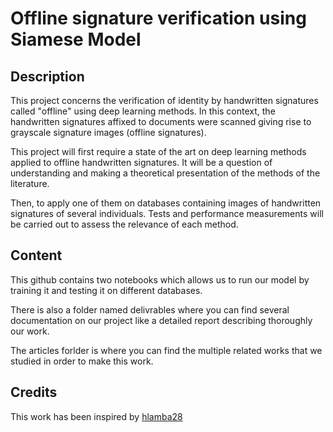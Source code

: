# Offline signature verification using Siamese Model

## Description
This project concerns the verification of identity by handwritten signatures called "offline" using deep learning methods. In this context, the handwritten signatures affixed to documents were scanned giving rise to grayscale signature images (offline signatures).

This project will first require a state of the art on deep learning methods applied to offline handwritten signatures. It will be a question of understanding and making a theoretical presentation of the methods of the literature.

Then, to apply one of them on databases containing images of handwritten signatures of several individuals. Tests and performance measurements will be carried out to assess the relevance of each method.

## Content
This github contains two notebooks which allows us to run our model by training it and testing it on different databases.

There is also a folder named delivrables where you can find several documentation on our project like a detailed report describing thoroughly our work.

The articles forlder is where you can find the multiple related works that we studied in order to make this work.

## Credits
This work has been inspired by [hlamba28](https://github.com/hlamba28/Offline-Signature-Verification-using-Siamese-Network)
